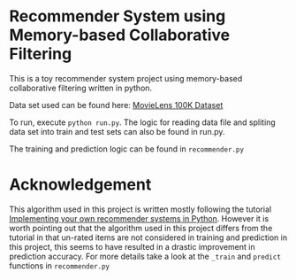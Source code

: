 # Recommender System using Memory-based Collaborative Filtering

This is a toy recommender system project using memory-based collaborative filtering written in python.

Data set used can be found here: [MovieLens 100K Dataset](http://grouplens.org/datasets/movielens/100k/)

To run, execute `python run.py`. The logic for reading data file and spliting data set into train and test sets can also be found in run.py.

The training and prediction logic can be found in `recommender.py`

# Acknowledgement

This algorithm used in this project is written mostly following the tutorial [Implementing your own recommender systems in Python](http://online.cambridgecoding.com/notebooks/eWReNYcAfB/implementing-your-own-recommender-systems-in-python-2).
However it is worth pointing out that the algorithm used in this project differs from the tutorial in that un-rated items are not considered in training and prediction in this project, this seems to have resulted in a drastic improvement in prediction accuracy.
For more details take a look at the `_train` and `predict` functions in `recommender.py`
